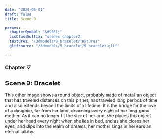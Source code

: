 ```yaml
---
date: "2024-05-01"
draft: false
title: Scene 9

params:
  chapterSymbol: "&#9661;"
  cssClassSuffix: "scenes chapter2"
  textures: "/3dmodels/9_bracelet/textures"
  gltfsource: "/3dmodels/9_bracelet/9_bracelet.gltf"

---
```

### Chapter &#9661;
## Scene 9: Bracelet
<canvas id="c"></canvas>

This other image shows a round object, probably made of metal, an object that has traveled distances on this planet, has traveled long periods of time and also extends beyond the limits of a lifetime. It is the bridge for the love of a daughter, far from her land, dreaming every night of her long-gone mother. As it can no longer fit the size of her arm, she places this object under her head every night when she lies in bed, and as she closes her eyes, and slips into the realm of dreams, her mother sings in her ears an eternal lullaby.
